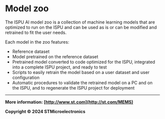 # Model zoo

The ISPU AI model zoo is a collection of machine learning models that are optimized to run on the ISPU and can be used as is or can be modified and retrained to fit the user needs.

Each model in the zoo features:
- Reference dataset
- Model pretrained on the reference dataset
- Pretrained model converted to code optimized for the ISPU, integrated into a complete ISPU project, and ready to test
- Scripts to easily retrain the model based on a user dataset and user configuration
- Automatic procedures to validate the retrained model on a PC and on the ISPU, and to regenerate the ISPU project for deployment

------

**More information: [http://www.st.com](http://st.com/MEMS)**

**Copyright © 2024 STMicroelectronics**
